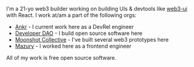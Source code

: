 I'm a 21-yo web3 builder working on building UIs & devtools like [web3-ui](https://github.com/developer-dao/web3-ui) with React. I work at/am a part of the following orgs:

- [Ankr](https://ankr.com) - I current work here as a DevRel engineer
- [Developer DAO](https://github.com/developer-dao) - I build open source software here
- [Moonshot Collective](https://github.com/moonshotcollective) - I've built several web3 prototypes here
- [Mazury](https://github.com/mazurylabs) - I worked here as a frontend engineer

All of my work is free open source software.
